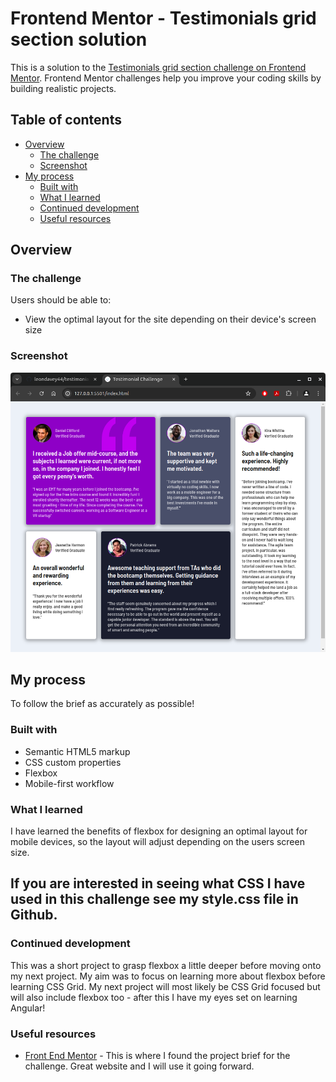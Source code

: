 # Frontend Mentor - Testimonials grid section solution

This is a solution to the [Testimonials grid section challenge on Frontend Mentor](https://www.frontendmentor.io/challenges/testimonials-grid-section-Nnw6J7Un7). Frontend Mentor challenges help you improve your coding skills by building realistic projects.

## Table of contents

- [Overview](#overview)
  - [The challenge](#the-challenge)
  - [Screenshot](#screenshot)
- [My process](#my-process)
  - [Built with](#built-with)
  - [What I learned](#what-i-learned)
  - [Continued development](#continued-development)
  - [Useful resources](#useful-resources)

## Overview

### The challenge

Users should be able to:

- View the optimal layout for the site depending on their device's screen size

### Screenshot

![](./images/screenshot.png)

## My process

To follow the brief as accurately as possible!

### Built with

- Semantic HTML5 markup
- CSS custom properties
- Flexbox
- Mobile-first workflow

### What I learned

I have learned the benefits of flexbox for designing an optimal layout for mobile devices, so the layout will adjust depending on the users screen size.

<h2>
  If you are interested in seeing what CSS I have used in this challenge see my style.css file in Github.
</h2>

### Continued development

This was a short project to grasp flexbox a little deeper before moving onto my next project. My aim was to focus on learning more about flexbox before learning CSS Grid. My next project will most likely be CSS Grid focused but will also include flexbox too - after this I have my eyes set on learning Angular!

### Useful resources

- [Front End Mentor](https://www.frontendmentor.io/challenges/testimonials-grid-section-Nnw6J7Un7/hub) - This is where I found the project brief for the challenge. Great website and I will use it going forward.
